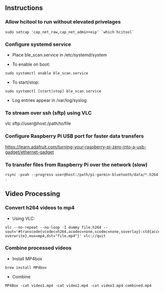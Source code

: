 ## Instructions
### Allow hcitool to run without elevated privelages

```
sudo setcap 'cap_net_raw,cap_net_admin+eip' `which hcitool`
```

### Configure systemd service
* Place ble_scan.service in /etc/systemd/system

* To enable on boot:

```
sudo systemctl enable ble_scan.service
```

* To start/stop:

```
sudo systemctl [start|stop] ble_scan.service
```

* Log entries appear in /var/log/syslog

### To stream over ssh (sftp) using VLC

vlc sftp://user@host:/path/to/file

### Configure Raspberry Pi USB port for faster data transfers
https://learn.adafruit.com/turning-your-raspberry-pi-zero-into-a-usb-gadget/ethernet-gadget

### To transfer files from Raspberry Pi over the network (slow)
```
rsync -pvah --progress user@host:/path/pi-garmin-bluetooth/data/*.h264 .
```

## Video Processing
### Convert h264 videos to mp4
* Using VLC:
```
vlc --no-repeat --no-loop -I dummy file.h264 --sout='#transcode{vcodec=h264,acodec=none,scodec=none,soverlay}:std{access=file{no-overwrite},mux=mp4,dst="file.mp4"}' vlc://quit
```

### Combine processed videos
* Install MP4box
```
brew install MP4box
```
* Combine
```
MP4Box -cat video1.mp4 -cat video2.mp4 -cat video3.mp4 combined.mp4
```
